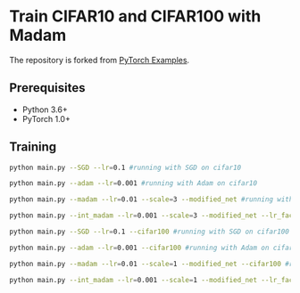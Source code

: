 # Train CIFAR10 and CIFAR100 with Madam

The repository is forked from [PyTorch Examples](https://github.com/pytorch/examples).

## Prerequisites
- Python 3.6+
- PyTorch 1.0+

## Training
```bash
python main.py --SGD --lr=0.1 #running with SGD on cifar10

python main.py --adam --lr=0.001 #running with Adam on cifar10

python main.py --madam --lr=0.01 --scale=3 --modified_net #running with Madam on cifar10

python main.py --int_madam --lr=0.001 --scale=3 --modified_net --lr_factor=16  --divider=4 --num_levels=4096 #running with Int Madam on cifar10

python main.py --SGD --lr=0.1 --cifar100 #running with SGD on cifar100

python main.py --adam --lr=0.001 --cifar100 #running with Adam on cifar100

python main.py --madam --lr=0.01 --scale=1 --modified_net --cifar100 #running with Madam on cifar100

python main.py --int_madam --lr=0.001 --scale=1 --modified_net --lr_factor=16  --divider=4 --num_levels=4096 --cifar100 #running with Int Madam on cifar100
```

